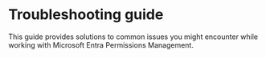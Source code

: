 
# Troubleshooting guide

This guide provides solutions to common issues you might encounter while working with Microsoft Entra Permissions Management.